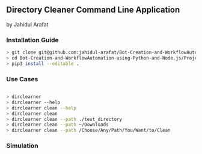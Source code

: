 ## Directory Cleaner Command Line Application
by Jahidul Arafat

### Installation Guide
```bash
> git clone git@github.com:jahidul-arafat/Bot-Creation-and-WorkflowAutomation-using-Python-and-Node.js.git
> cd Bot-Creation-and-WorkflowAutomation-using-Python-and-Node.js/Project_1_Directory_Cleanup_Script
> pip3 install --editable .
```


### Use Cases
```bash

> dirclearner
> dirclearner --help
> dirclearner clean --help
> dirclearner clean
> dirclearner clean --path ./test_directory
> dirclearner clean --path ~/Downloads
> dirclearner clean --path /Choose/Any/Path/You/Want/to/Clean
```

### Simulation


